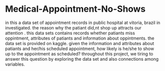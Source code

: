 # Medical-Appointment-No-Shows
in this a data set of appointment records in public hospital at vitoria, brazil in investigated. the reason why the patiant did,nt shop up attracts our attention . this data sets contains records whether patiants miss oppintment, attributes of patiants and information about oppintments. the data set is provided on kaggle. given the information and attributes about patiants and her/his scheduled appointment, how likely is he/she to show up to the appointment as scheduled? throughout this project, we tiring to answer this question by exploring the data set and also connections among variables.
